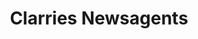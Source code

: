 ---
title: "Clarries Newsagents"
url: /wellington-central-wellington/clarries-newsagents/
shop: convenience
---